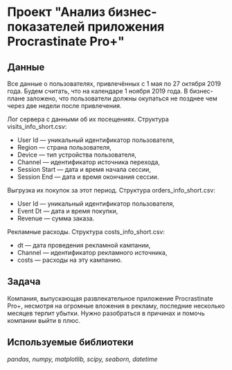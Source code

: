 # Проект "Анализ бизнес-показателей приложения Procrastinate Pro+"

## Данные

Все данные о пользователях, привлечённых с 1 мая по 27 октября 2019 года. Будем считать, что на календаре 1 ноября 2019 года. В бизнес-плане заложено, что пользователи должны окупаться не позднее чем через две недели после привлечения.

Лог сервера с данными об их посещениях. Структура visits_info_short.csv:

- User Id — уникальный идентификатор пользователя,
- Region — страна пользователя,
- Device — тип устройства пользователя,
- Channel — идентификатор источника перехода,
- Session Start — дата и время начала сессии,
- Session End — дата и время окончания сессии.

Выгрузка их покупок за этот период. Структура orders_info_short.csv:

- User Id — уникальный идентификатор пользователя,
- Event Dt — дата и время покупки,
- Revenue — сумма заказа.

Рекламные расходы. Структура costs_info_short.csv:

- dt — дата проведения рекламной кампании,
- Channel — идентификатор рекламного источника,
- costs — расходы на эту кампанию.


## Задача

Компания, выпускающая развлекательное приложение Procrastinate Pro+, несмотря на огромные вложения в рекламу, последние несколько месяцев терпит убытки. Нужно разобраться в причинах и помочь компании выйти в плюс.

## Используемые библиотеки
*pandas, numpy, matplotlib, scipy, seaborn, datetime*
